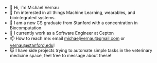 - 👋 Hi, I’m Michael Vernau
- 👀 I’m interested in all things Machine Learning, wearables, and biointegrated systems.
- 🌱 I am a new CS graduate from Stanford with a concentration in Biocomputation
- 🔱 I currently work as a Software Engineer at Cepton
- 📫 How to reach me:  email michaeljvernau@gmail.com or vernau@stanford.edu!
- 😺 I have side projects trying to automate simple tasks in the veterinary medicine space, feel free to message about these!
